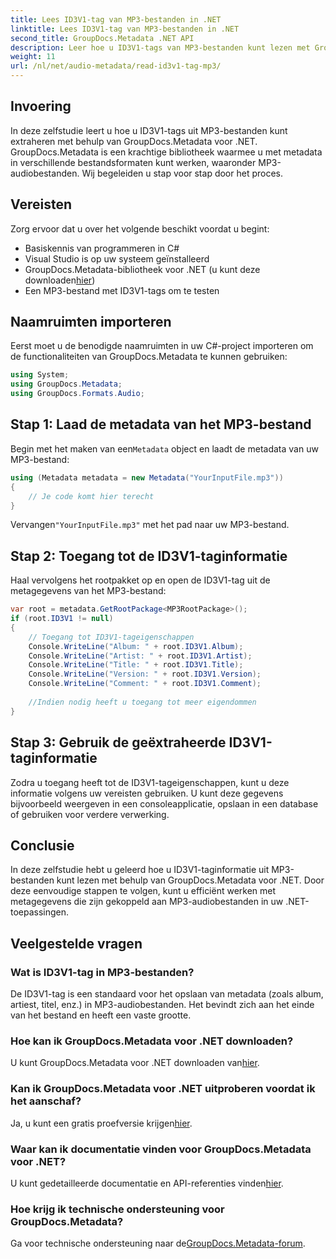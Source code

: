 ```yaml
---
title: Lees ID3V1-tag van MP3-bestanden in .NET
linktitle: Lees ID3V1-tag van MP3-bestanden in .NET
second_title: GroupDocs.Metadata .NET API
description: Leer hoe u ID3V1-tags van MP3-bestanden kunt lezen met GroupDocs.Metadata voor .NET. Stapsgewijze zelfstudie met codevoorbeelden.
weight: 11
url: /nl/net/audio-metadata/read-id3v1-tag-mp3/
---
```

## Invoering
In deze zelfstudie leert u hoe u ID3V1-tags uit MP3-bestanden kunt extraheren met behulp van GroupDocs.Metadata voor .NET. GroupDocs.Metadata is een krachtige bibliotheek waarmee u met metadata in verschillende bestandsformaten kunt werken, waaronder MP3-audiobestanden. Wij begeleiden u stap voor stap door het proces.
## Vereisten
Zorg ervoor dat u over het volgende beschikt voordat u begint:
- Basiskennis van programmeren in C#
- Visual Studio is op uw systeem geïnstalleerd
-  GroupDocs.Metadata-bibliotheek voor .NET (u kunt deze downloaden[hier](https://releases.groupdocs.com/metadata/net/))
- Een MP3-bestand met ID3V1-tags om te testen

## Naamruimten importeren
Eerst moet u de benodigde naamruimten in uw C#-project importeren om de functionaliteiten van GroupDocs.Metadata te kunnen gebruiken:
```csharp
using System;
using GroupDocs.Metadata;
using GroupDocs.Formats.Audio;
```
## Stap 1: Laad de metadata van het MP3-bestand
 Begin met het maken van een`Metadata` object en laadt de metadata van uw MP3-bestand:
```csharp
using (Metadata metadata = new Metadata("YourInputFile.mp3"))
{
    // Je code komt hier terecht
}
```
 Vervangen`"YourInputFile.mp3"` met het pad naar uw MP3-bestand.
## Stap 2: Toegang tot de ID3V1-taginformatie
Haal vervolgens het rootpakket op en open de ID3V1-tag uit de metagegevens van het MP3-bestand:
```csharp
var root = metadata.GetRootPackage<MP3RootPackage>();
if (root.ID3V1 != null)
{
    // Toegang tot ID3V1-tageigenschappen
    Console.WriteLine("Album: " + root.ID3V1.Album);
    Console.WriteLine("Artist: " + root.ID3V1.Artist);
    Console.WriteLine("Title: " + root.ID3V1.Title);
    Console.WriteLine("Version: " + root.ID3V1.Version);
    Console.WriteLine("Comment: " + root.ID3V1.Comment);
    
    //Indien nodig heeft u toegang tot meer eigendommen
}
```
## Stap 3: Gebruik de geëxtraheerde ID3V1-taginformatie
Zodra u toegang heeft tot de ID3V1-tageigenschappen, kunt u deze informatie volgens uw vereisten gebruiken. U kunt deze gegevens bijvoorbeeld weergeven in een consoleapplicatie, opslaan in een database of gebruiken voor verdere verwerking.

## Conclusie
In deze zelfstudie hebt u geleerd hoe u ID3V1-taginformatie uit MP3-bestanden kunt lezen met behulp van GroupDocs.Metadata voor .NET. Door deze eenvoudige stappen te volgen, kunt u efficiënt werken met metagegevens die zijn gekoppeld aan MP3-audiobestanden in uw .NET-toepassingen.

## Veelgestelde vragen
### Wat is ID3V1-tag in MP3-bestanden?
De ID3V1-tag is een standaard voor het opslaan van metadata (zoals album, artiest, titel, enz.) in MP3-audiobestanden. Het bevindt zich aan het einde van het bestand en heeft een vaste grootte.
### Hoe kan ik GroupDocs.Metadata voor .NET downloaden?
 U kunt GroupDocs.Metadata voor .NET downloaden van[hier](https://releases.groupdocs.com/metadata/net/).
### Kan ik GroupDocs.Metadata voor .NET uitproberen voordat ik het aanschaf?
 Ja, u kunt een gratis proefversie krijgen[hier](https://releases.groupdocs.com/).
### Waar kan ik documentatie vinden voor GroupDocs.Metadata voor .NET?
 U kunt gedetailleerde documentatie en API-referenties vinden[hier](https://tutorials.groupdocs.com/metadata/net/).
### Hoe krijg ik technische ondersteuning voor GroupDocs.Metadata?
 Ga voor technische ondersteuning naar de[GroupDocs.Metadata-forum](https://forum.groupdocs.com/c/metadata/14).
